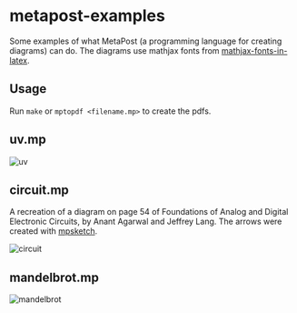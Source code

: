 # metapost-examples

Some examples of what MetaPost (a programming language for creating diagrams) can do. The diagrams use mathjax fonts from [mathjax-fonts-in-latex](https://github.com/jennigorham/mathjax-fonts-in-latex).

## Usage

Run `make` or `mptopdf <filename.mp>` to create the pdfs.

## uv.mp

![uv](https://user-images.githubusercontent.com/24600895/50427939-54e10e80-0906-11e9-9610-73db2ef1c311.png)

## circuit.mp

A recreation of a diagram on page 54 of Foundations of Analog and Digital Electronic Circuits, by Anant Agarwal and Jeffrey Lang. The arrows were created with [mpsketch](https://github.com/jennigorham/mpsketch).

![circuit](https://user-images.githubusercontent.com/24600895/50427944-5ad6ef80-0906-11e9-85cf-3bf7bc5b3324.png)

## mandelbrot.mp

![mandelbrot](https://user-images.githubusercontent.com/24600895/50428310-b3a88700-090a-11e9-846b-c2abfb873fdb.png)
